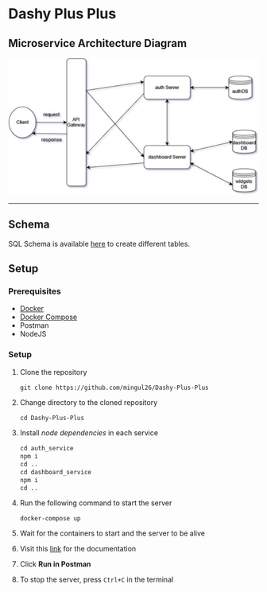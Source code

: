 # Dashy Plus Plus

## Microservice Architecture Diagram

<img src="bin/diagram.jpg">
<hr>

## Schema

SQL Schema is available [here](./bin/schema.sql) to create different tables.

## Setup

### Prerequisites

- [Docker](https://docs.docker.com/install/)
- [Docker Compose](https://docs.docker.com/compose/install/)
- Postman
- NodeJS

### Setup

1.  Clone the repository

        git clone https://github.com/mingul26/Dashy-Plus-Plus

2.  Change directory to the cloned repository

        cd Dashy-Plus-Plus

3.  Install _node dependencies_ in each service

        cd auth_service
        npm i
        cd ..
        cd dashboard_service
        npm i
        cd ..

4.  Run the following command to start the server

        docker-compose up

5.  Wait for the containers to start and the server to be alive
6.  Visit this [link](https://documenter.getpostman.com/view/21938946/2s8YespWi2) for the documentation
7.  Click **Run in Postman**
8.  To stop the server, press `Ctrl+C` in the terminal
